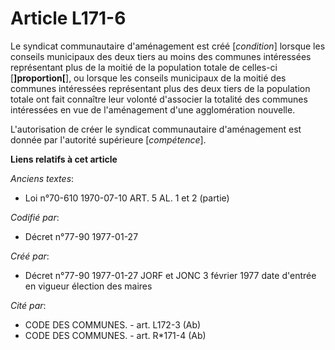 # Article L171-6

Le syndicat communautaire d'aménagement est créé [*condition*] lorsque les conseils municipaux des deux tiers au moins des
communes intéressées représentant plus de la moitié de la population totale de celles-ci [**]proportion[**], ou lorsque les
conseils municipaux de la moitié des communes intéressées représentant plus des deux tiers de la population totale ont fait
connaître leur volonté d'associer la totalité des communes intéressées en vue de l'aménagement d'une agglomération nouvelle. 

L'autorisation de créer le syndicat communautaire d'aménagement est donnée par l'autorité supérieure [*compétence*].

**Liens relatifs à cet article**

_Anciens textes_:

  - Loi n°70-610 1970-07-10 ART. 5 AL. 1 et 2 (partie)

_Codifié par_:

  - Décret n°77-90 1977-01-27

_Créé par_:

  - Décret n°77-90 1977-01-27 JORF et JONC 3 février 1977 date d'entrée en vigueur élection des maires

_Cité par_:

  - CODE DES COMMUNES. - art. L172-3 (Ab)
  - CODE DES COMMUNES. - art. R*171-4 (Ab)
